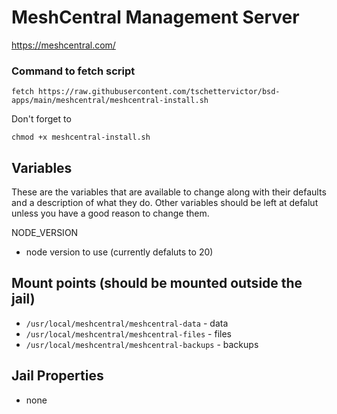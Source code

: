 # MeshCentral Management Server
https://meshcentral.com/

### Command to fetch script
```
fetch https://raw.githubusercontent.com/tschettervictor/bsd-apps/main/meshcentral/meshcentral-install.sh
```

Don't forget to
```
chmod +x meshcentral-install.sh
```

## Variables
These are the variables that are available to change along with their defaults and a description of what they do. Other variables should be left at defalut unless you have a good reason to change them.

NODE_VERSION
- node version to use (currently defaluts to 20)

## Mount points (should be mounted outside the jail)
- `/usr/local/meshcentral/meshcentral-data` - data
- `/usr/local/meshcentral/meshcentral-files` - files
- `/usr/local/meshcentral/meshcentral-backups` - backups

## Jail Properties
- none
